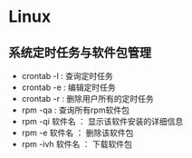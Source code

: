 # Linux
## 系统定时任务与软件包管理
* crontab -l : 查询定时任务
* crontab -e : 编辑定时任务
* crontab -r : 删除用户所有的定时任务
* rpm -qa : 查询所有rpm软件包
* rpm -qi 软件名 ： 显示该软件安装的详细信息
* rpm -e 软件名 ： 删除该软件包
* rpm -ivh 软件名 ： 下载软件包 
